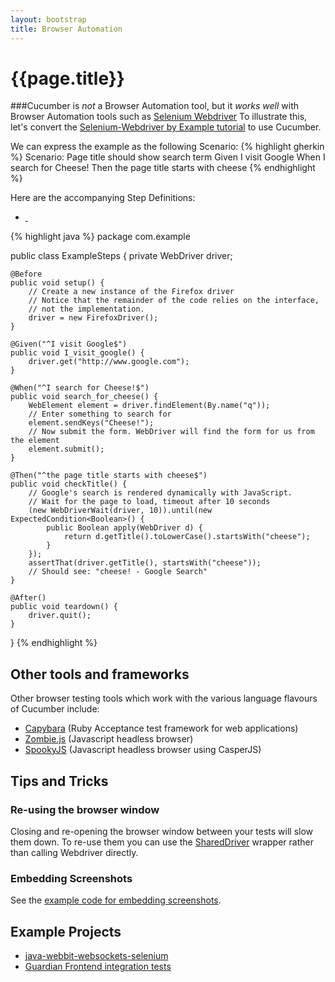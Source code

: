 ```yaml
---
layout: bootstrap
title: Browser Automation
---
```

# {{page.title}}
###Cucumber is _not_ a Browser Automation tool, but it _works well_ with Browser Automation tools such as [Selenium Webdriver](http://docs.seleniumhq.org/projects/webdriver/)
To illustrate this, let's convert the [Selenium-Webdriver by Example tutorial](http://docs.seleniumhq.org/docs/03_webdriver.jsp#introducing-the-selenium-webdriver-api-by-example) to use Cucumber.

We can express the example as the following Scenario:
{% highlight gherkin %}
Scenario: Page title should show search term
	Given I visit Google
	When I search for Cheese!
	Then the page title starts with cheese
{% endhighlight %}

Here are the accompanying Step Definitions:

<ul class="nav nav-tabs">
  <li><a href="#defs-java" data-toggle="tab" class="java"><div>&nbsp;</div></a></li>
</ul>

<div class="tab-content">
  <div class="tab-pane" id="defs-java">
{% highlight java %}
package com.example

public class ExampleSteps {
    private WebDriver driver;

    @Before
    public void setup() {
        // Create a new instance of the Firefox driver
        // Notice that the remainder of the code relies on the interface,
        // not the implementation.
        driver = new FirefoxDriver();
    }

    @Given("^I visit Google$")
    public void I_visit_google() {
        driver.get("http://www.google.com");
    }

    @When("^I search for Cheese!$")
    public void search_for_cheese() {
        WebElement element = driver.findElement(By.name("q"));
        // Enter something to search for
        element.sendKeys("Cheese!");
        // Now submit the form. WebDriver will find the form for us from the element
        element.submit();
    }

    @Then("^the page title starts with cheese$")
    public void checkTitle() {
        // Google's search is rendered dynamically with JavaScript.
        // Wait for the page to load, timeout after 10 seconds
        (new WebDriverWait(driver, 10)).until(new ExpectedCondition<Boolean>() {
            public Boolean apply(WebDriver d) {
                return d.getTitle().toLowerCase().startsWith("cheese");
            }
        });
        assertThat(driver.getTitle(), startsWith("cheese"));
        // Should see: "cheese! - Google Search"
    }

    @After()
    public void teardown() {
        driver.quit();
    }
}
{% endhighlight %}
</div>
</div>

## Other tools and frameworks
Other browser testing tools which work with the various language flavours of Cucumber include:
* [Capybara](https://github.com/jnicklas/capybara) (Ruby Acceptance test framework for web applications)
* [Zombie.js](http://zombie.labnotes.org/) (Javascript headless browser)
* [SpookyJS](https://github.com/WaterfallEngineering/SpookyJS) (Javascript headless browser using CasperJS)


## Tips and Tricks
### Re-using the browser window
Closing and re-opening the browser window between your tests will slow them down. To re-use them you can use the [SharedDriver](https://github.com/cucumber/cucumber-jvm/blob/master/examples/java-webbit-websockets-selenium/src/test/java/cucumber/examples/java/websockets/SharedDriver.java) wrapper rather than calling Webdriver directly.
### Embedding Screenshots
See the [example code for embedding screenshots](reports.html#embedding_screenshots).

## Example Projects
* [java-webbit-websockets-selenium](https://github.com/cucumber/cucumber-jvm/tree/master/examples/java-webbit-websockets-selenium)
* [Guardian Frontend integration tests](https://github.com/guardian/frontend/tree/master/integration-tests)


